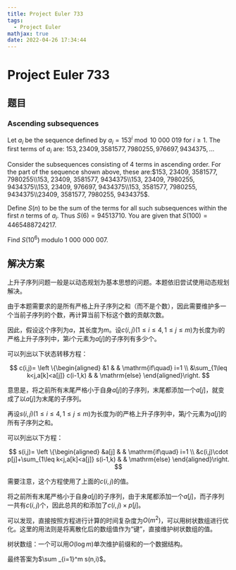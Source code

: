 ```yaml
---
title: Project Euler 733
tags:
  - Project Euler
mathjax: true
date: 2022-04-26 17:34:44
---
```


<escape><!-- more --></escape>

# Project Euler 733

## 题目

### Ascending subsequences

Let $a_i$ be the sequence defined by $a_i=153^i \bmod 10\ 000\ 019$ for $i \ge 1$. The first terms of $a_i$ are: $153, 23409, 3581577, 7980255, 976697, 9434375, \dots$

Consider the subsequences consisting of $4$ terms in ascending order. For the part of the sequence shown above, these are:$153, 23409, 3581577, 7980255\\153, 23409, 3581577, 9434375\\153, 23409, 7980255, 9434375\\153, 23409, 976697, 9434375\\153, 3581577, 7980255, 9434375\\23409, 3581577, 7980255, 9434375$.

Define $S(n)$ to be the sum of the terms for all such subsequences within the first $n$ terms of $a_i$. Thus $S(6)=94513710$. You are given that $S(100)=4465488724217$.

Find $S(10^6)$ modulo $1\ 000\ 000\ 007$.

## 解决方案

上升子序列问题一般是以动态规划为基本思想的问题。本题依旧尝试使用动态规划解决。

由于本题需要求的是所有严格上升子序列之和（而不是个数），因此需要维护多一个当前子序列的个数，再计算当前下标这个数的贡献次数。

因此，假设这个序列为$a$，其长度为$m$。设$c(i,j)(1\leq i\leq 4,1\leq j\leq m)$为长度为$i$的严格上升子序列中，第$i$个元素为$a[j]$的子序列有多少个。

可以列出以下状态转移方程：

$$
c(i,j)= 
\left \{\begin{aligned}
  &1  & & \mathrm{if\quad} i=1 \\
  &\sum_{1\leq k<j,a[k]<a[j]} c(i-1,k) & & \mathrm{else}
\end{aligned}\right.
$$

意思是，将之前所有末尾严格小于自身$a[j]$的子序列，末尾都添加一个$a[j]$，就变成了以$a[j]$为末尾的子序列。

再设$s(i,j)(1\leq i\leq 4,1\leq j\leq m)$为长度为$i$的严格上升子序列中，第$j$个元素为$a[j]$的所有子序列之和。

可以列出以下方程：

$$
s(i,j)= 
\left \{\begin{aligned}
  &a[j]  & & \mathrm{if\quad} i=1 \\
  &c(i,j)\cdot p[j]+\sum_{1\leq k<j,a[k]<a[j]} s(i-1,k) & & \mathrm{else}
\end{aligned}\right.
$$


需要注意，这个方程使用了上面的$c(i,j)$的值。

将之前所有末尾严格小于自身$a[j]$的子序列，由于末尾都添加一个$a[j]$，而子序列一共有$c(i,j)$个，因此总共的和添加了$c(i,j)\times p[j]$。


可以发现，直接按照方程进行计算的时间复杂度为$O(m^2)$，可以用树状数组进行优化。这里的用法则是将离散化后的数组值作为“键”，直接维护树状数组的值。

树状数组：一个可以用$O(\log m)$单次维护前缀和的一个数据结构。

最终答案为$\sum _{i=1}^m s(n,i)$。